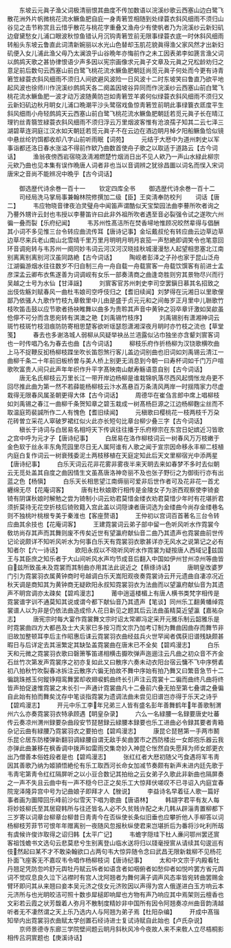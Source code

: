 <!-- { "loadSidebar": true } -->
　　东坡云元眞子渔父词极清丽恨其曲度不传加数语以浣溪纱歌云西塞山边白鹭飞散花洲外片帆微桃花流水鳜鱼肥自庇一身靑箬笠相随到处绿蓑衣斜风细雨不须归山谷见之击节称赏且云惜乎散花与桃花字重叠又渔舟少有使帆者乃为浣溪纱云新妇矶边睂黛愁女儿浦口眼波秋惊鱼错认月沉钩靑箬笠前无限事绿蓑衣底一时休斜风细雨转船头东坡云鲁直此词清新婉丽以水光山色替却玉肌花貌眞得渔父家风然才出新妇矶便入女儿浦此渔父毋乃太澜浪乎山谷晩年亦悔前作之未工因表弟李如篪言渔父词以鹧鸪天歌之甚协律恨语少声多因以宪宗画像求元眞子文章及元眞之兄松龄劝归之意足前后数句云西塞山前白鹭飞桃花流水鳜鱼肥朝廷尚觅元眞子何处而今更有诗青箬笠緑蓑衣斜风细雨不须归人间欲避风波险一日风波十二时东坡笑曰鲁直乃欲平地起风波也徐师川作浣溪纱鹧鸪天各二阕盖因坡谷异同而作浣溪纱云西塞山前白鹭飞桃花流水鳜鱼肥一波才动万波随黄防岂如靑箬笠羊裘何似绿蓑衣斜风细雨不须归又云新妇矶边秋月眀女儿浦口晩潮平沙头鹭宿戏鱼惊靑箬笠前眀此事绿簔衣厎度平生斜风细雨小舟轻鹧鸪天云西塞山前白鹭飞桃花流水鳜鱼肥朝廷若觅元眞子长在晴江理钓丝青篛笠緑蓑衣斜风细雨不须归浮云万里烟波客惟有沧浪孺子知其二云七泽三湖碧草连洞庭江汉水如天朝廷若觅元眞子不在云边在酒边眀月棹夕阳船鳜鱼恰似镜中悬丝纶钓饵都收却八字山前听雨眠【词苑】
　　元结于大厯中为道州刺史以军事诣都还洛日春水涨溢不得前作欵乃曲数首使舟子歌之以取适于道路云【古今词话】
　　渔翁夜傍西岩宿晓汲淸湘燃楚竹烟消日出不见人欸乃一声山水緑此柳宗元欸乃曲也见本集有误作晩唐人词者非也当以音调辨之犹徐昌圗以词名而悮入宋词唐宋之音尚不能辨况中晩乎【古今词话】

　　御选歴代诗余巻一百十一
　　钦定四库全书
　　御选歴代诗余巻一百十二
　　司经局洗马掌局事兼翰林院修撰加二级【臣】王奕淸奉防校刋
　　词话【唐二】
　　韦应物晓音律夜泊灵璧舟中闻笛声谓酷似天宝棃园法曲李謩所吹者询之乃謩外甥许云封也韦授以李謩笛许曰此非外祖所吹者遇至音必裂强令试之遂吹六州徧一叠而裂【乐府纪闻】
　　韦苏州性髙洁所在焚香埽地惟顾况皎然辈得与倡酬其小词不多见惟三台令转应曲流传耳【唐诗记事】金坛戴叔伦有转应曲云边草边草边草尽来兵老山南山北雪晴千里万里月明明月明月哀笳一声愁絶即调笑令也笔意回环音调宛转与韦苏州一阕同妙韦词云河汉河汉晓挂秋城漫漫愁人起望相思塞北江南别离离别离别河汉虽同路絶【古今词话】
　　陶岘者彭泽之子孙也家于昆山泛舟江湖徧游烟水往往数岁不归自制三舟一舟自载一舟载賔客一舟载饮馔客有前进士孟彦深孟云卿布衣焦遂善为词调岘有女乐一部奏淸商之曲逢竒胜则穷其景物尽兴而行吴越之士号为水仙【甘泽謡】
　　刘賔客官苏州刺史李司空罢鎭日慕其名招致之出伎佐觞刘赋春风一曲杜韦娘司空呼伎归之【耆旧续闻】刘梦得在沅湘日以里歌俚鄙乃依骚人九歌作竹枝九章敎里中儿由是盛于贞元元和之间毎岁正月里中儿聮歌竹枝吹笛击鼓以应节歌者扬袂睢舞以曲多为贵聆其声音中黄钟之羽卒章讦激如吴歈虽伧儜不可分而含思宛转有淇澳之艳【刘禹锡竹枝序】
　　刘禹锡别有潇湘神词云斑竹枝斑竹枝泪痕防防寄相思楚客欲听瑶瑟怨潇湘深夜月眀时亦竹枝之流也【草堂笺】
　　春去也多谢洛城人弱柳从风疑举袂丛兰浥露似沾巾独坐亦含颦刘賔客词也一时传唱乃名为春去也曲【古今词话】
　　柳枝乐府作折杨柳为汉铙歌横吹曲上马不捉鞭反抝杨柳枝蹀坐吹长笛怨煞行客儿盖边词别曲也旧词如刘禹锡云清江一曲柳千条二十年前旧板桥曽与美人桥上别更无消息到今朝一曰寿杯词如千门万户喧歌吹富贵人间只此声年年织作升平字髙映南山献寿觞语意自别【古今词话】
　　唐无名氏柳枝云万里长江一带开岸边杨柳是谁栽锦帆落尽西风起惆怅龙舟更不回尽推此曲为第一然不若薛能杨柳枝云汴水髙悬百万条淸风两岸一时揺隋家力尽虚栽得无限春风属圣朝更得大体【古今词话】
　　周德华在崔刍言郎中席上唱柳枝如刘禹锡之春江一曲柳千条贺知章之碧玉栽成一树髙杨巨源之江边杨柳麴尘丝而不取温庭筠裴諴所作二人有愧色【耆旧续闻】
　　元稹歌曰樱桃花一枝两枝千万朶花砖曽立采花人窣破罗裙红似火此亦长短句比章台柳少叠三字【古今词话】
　　稹长于诗词与白居易名相埒天下传讽往往播于乐府穆宗在东宫日妃嫔近习皆歌之宫中呼为元才子【唐诗纪事】
　　白居易在洛作柳枝词云一树春风万万枝嫩于金色软于丝永丰东角荒园里尽日无人属阿谁有人歌之闻于宣宗因命移永丰柳二枝植内庭白复作词云一树衰残委泥土两枝移植在天庭定知此后天文里柳宿光中添两星【唐诗纪事】
　　白乐天词云花非花雾非雾夜半来天眀去来如春梦不多时去似朝云无觅处盖其自度之曲因情生文虽髙唐洛神竒丽不及也张子野衍之为御街行亦有出蓝之色【杨愼】
　　白乐天长相思望江南缛丽可爱非后世作者可及花非花一首尤纒绵无尽【花庵词客】
　　唐有杜秋娘歌行相传是金陵女子为浙西观察使李锜妾锜有阴谋秋娘时解勉之尝为锜制小词云劝君莫惜金缕衣劝君莫惜少年时有花堪折君须折莫待无花空折枝后锜败籍入宫此盖以词隠谏者唐词选为金缕曲今尚存金缕巷名则不独桃叶桃根专美于秦淮也【客座赘语】
　　王仲初以宫词百首著名三台令转应曲其余技也【花庵词客】
　　王建霓裳词云弟子部中留一色听风听水作霓裳今敎坊尚存其声而其舞则废不传矣近世有望瀛府献仙音二曲乃其遗声也霓裳曲前世传记论说颇详不知听风听水为何事白乐天有霓裳羽衣歌甚详亦无风水之说第记之必有知者尔【六一诗话】
　　欧阳永叔以不晓听风听水作霓裳为疑按唐人西域记兹国王与其臣庶之知乐者于大山间听风水声均节成音后翻入中国如伊州甘州凉州等曲皆自兹所致虽未及霓裳而其制曲亦用其法此说近之【蔡绦诗话】
　　唐眀皇改婆罗门引为霓裳羽衣属黄钟商时号越调白乐天嵩阳观夜奏霓裳诗云开元遗曲自凄凉况近秋天调是商知其为黄钟商无疑欧阳永叔知霓裳羽衣为法曲而以望瀛府献仙音为其遗声不眀宫调亦太疎矣【碧鸡漫志】
　　莆中逍遥楼楣上有唐人横书类梵字相传是霓裳谱字训不通莫知其说或谓今都下献仙音乃其遗声【笔谈】同州乐工翻黄幡绰霓裳谱人以为非是仍依法曲造成伶人花日新见之题其后云法曲虽精莫近望瀛【嘉祐杂志】
　　唐宪宗时每大宴作霓裳舞文宗时诏太常卿冯定采开元雅乐制云韶雅乐是时霓裳曲四方大都邑及士大夫家巳多按习而文宗乃加考订制为舞曲因曲存而舞节非旧故加整顿耳李后主作昭惠后诔云霓裳羽衣曲经兹兵火世罕闻者偶获旧谱残缺颇甚暇日与后详定去其滛繁定其缺坠盖霓裳曲在唐末已不全矣【碧鸡漫志】
　　白乐天和元微之霓裳羽衣歌曰磬箫筝笛递相横击擫吹弹声迤逦注云凡曲之初众音不齐金石丝竹次第发声霓裳序之初亦复如此又曰散序六奏未动衣阳台宿云慵不飞中序劈砉初八拍秋竹吹裂春冰拆注云散序六徧无拍故不舞中序始有拍乃舞又曰繁音急节十二徧跳珠撼玉何鏦铮翔鸾舞罢却收翅唳鹤曲终长引声注云霓裳十二徧而曲终凡曲将终皆声拍促速惟霓裳之末长引一声通计霓裳曲凡十二叠前六叠无拍至第七叠谓之叠徧自此始有拍而舞矣沈存中笔谈指霓裳为遗调法曲未尝见旧谱岂亦得于乐天之诗乎【碧鸡漫志】
　　开元中乐工李年兄弟三人皆有盛名彭年善舞鹤年年善歌制渭州六么亦奏霓裳羽衣特承顾遇【眀皇杂录】
　　六么一名緑腰一名録要唐史吐蕃传云奏凉州渭州録要杂曲段安节琵琶録云緑腰本録要也乐工进曲必令録其要者靑箱杂记云曲有緑腰乃霓裳羽衣之要拍也【碧鸡漫志】
　　康昆仑琵琶第一手两市鬭乐昆仑居东防楼弹新翻羽调緑腰自谓无敌手矣曲罢市之西防楼出一女郎抱乐器云我亦弹此曲兼移在枫香调中拨声如雷雨交集竒妙入神昆仑怅然自失愿拜为师女郎更衣出乃僧善本俗姓段者是也【碧鸡漫志】
　　张红红者大厯初随父丐食遇将军韦靑因其善歌乃纳为姬頴悟絶伦有乐工取西河长命女加减节奏颇有新声未进内廷先歌于韦靑宅第靑令红红隔屏听之以小豆合数记其拍绐之云女弟子久歌此非新曲也隔屏奏之一声不失且云曲中有一声不穏今巳正之矣乐工大惊拜伏嗟叹不已寻诏入内庭宜春院宠泽隆异宫中号为记曲娘子即拜才人【脞说】
　　李益诗名早着征人歌一篇好事者画为圗障回乐峰前沙似雪天下唱为歌曲【唐语林】
　　韩翃字君平有友人每将妙妓柳氏至其居窥韩所与往还皆名人必不久贫贱许配之未几韩从辟淄靑置柳都下三岁寄以词章台柳章台柳昔日靑靑今在否纵使长条似旧垂也应攀折他人手柳答以词杨柳枝芳菲节可恨年年赠离别一夜随风忽报秋纵使君来岂堪折后为番将沙叱利所刼有虞候许俊诈取得之诏归韩【太平广记】
　　韦蟾字隠珪下杜人亷问鄂州罢还賔客祖饯蟾书文选句云悲莫悲兮生别离登山临水送将归以牋毫授賔从请续其句逡巡有伎然起曰某不才不敢染翰欲口占两句韦大惊异随令念曰武昌无限新栽柳不见杨花扑面飞座客无不嘉叹韦令唱作杨柳枝词【唐诗纪事】
　　太和中文宗于内殿看牡丹翘足凭防忽吟舒元舆牡丹赋云坼者如语含者如咽俯者如愁仰者如悦吟罢方省元舆词不觉叹息良久泣下沾襟时有宫人沈阿翘者为舞何满子调声风态率皆宛转曲罢赐金臂环即问其从来翘曰妾本吴元济之伎女元济败因以声得为宫人俄遂进白玉方响云本元济所与也光眀皎洁可照十数歩犀槌即响犀也方物有声乃响应其中焉架则云檀香也文彩若云霞之状芳馥着人弥月不散制度精妙非中国所有因令阿翘奏凉州曲音韵淸越听者无不凄然谓之天上乐乃选内人与阿翘为弟子焉【杜阳杂编】
　　开成中髙锴知举内出霓裳羽衣曲赋太学创置石经诗进士复试诗赋自此始也【卢氏杂说】
　　京师景德寺东廊三学院壁间题云眀月斜秋风冷今夜故人来不来敎人立尽梧桐影相传吕洞賔题也【庚溪诗话】

